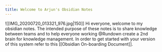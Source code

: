 ```yaml
---
title: Welcome to Arjun's Obsidian Notes
---
```



![[IMG_20200720_013321_976.jpg|150]]
Hi everyone, welcome to my obsidian notes. The intended purpose of these notes is to share knowledge between teams and to help everyone working @Rundown create a 2nd brain for knowledge management. In order to get started with your version of this system refer to this [[Obsidian On-boarding Document]]. 

